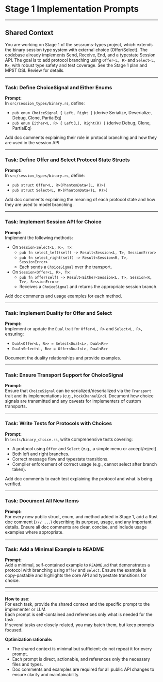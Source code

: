 # Stage 1 Implementation Prompts

---

## Shared Context

You are working on Stage 1 of the sessrums-types project, which extends the binary session type system with external choice (Offer/Select). The codebase already implements Send, Receive, End, and a typestate Session API. The goal is to add protocol branching using `Offer<L, R>` and `Select<L, R>`, with robust type safety and test coverage. See the Stage 1 plan and MPST DSL Review for details.

---

### Task: Define ChoiceSignal and Either Enums

**Prompt:**  
In `src/session_types/binary.rs`, define:
- `pub enum ChoiceSignal { Left, Right }` (derive Serialize, Deserialize, Debug, Clone, PartialEq)
- `pub enum Either<L, R> { Left(L), Right(R) }` (derive Debug, Clone, PartialEq)

Add doc comments explaining their role in protocol branching and how they are used in the session API.

---

### Task: Define Offer and Select Protocol State Structs

**Prompt:**  
In `src/session_types/binary.rs`, define:
- `pub struct Offer<L, R>(PhantomData<(L, R)>)`
- `pub struct Select<L, R>(PhantomData<(L, R)>)`

Add doc comments explaining the meaning of each protocol state and how they are used to model branching.

---

### Task: Implement Session API for Choice

**Prompt:**  
Implement the following methods:
- On `Session<Select<L, R>, T>`:  
  - `pub fn select_left(self) -> Result<Session<L, T>, SessionError>`
  - `pub fn select_right(self) -> Result<Session<R, T>, SessionError>`
  - Each sends a `ChoiceSignal` over the transport.
- On `Session<Offer<L, R>, T>`:  
  - `pub fn offer(self) -> Result<Either<Session<L, T>, Session<R, T>>, SessionError>`
  - Receives a `ChoiceSignal` and returns the appropriate session branch.

Add doc comments and usage examples for each method.

---

### Task: Implement Duality for Offer and Select

**Prompt:**  
Implement or update the `Dual` trait for `Offer<L, R>` and `Select<L, R>`, ensuring:
- `Dual<Offer<L, R>> = Select<Dual<L>, Dual<R>>`
- `Dual<Select<L, R>> = Offer<Dual<L>, Dual<R>>`

Document the duality relationships and provide examples.

---

### Task: Ensure Transport Support for ChoiceSignal

**Prompt:**  
Ensure that `ChoiceSignal` can be serialized/deserialized via the `Transport` trait and its implementations (e.g., `MockChannelEnd`). Document how choice signals are transmitted and any caveats for implementers of custom transports.

---

### Task: Write Tests for Protocols with Choices

**Prompt:**  
In `tests/binary_choice.rs`, write comprehensive tests covering:
- A protocol using `Offer` and `Select` (e.g., a simple menu or accept/reject).
- Both left and right branches.
- Correct message flow and typestate transitions.
- Compiler enforcement of correct usage (e.g., cannot select after branch taken).

Add doc comments to each test explaining the protocol and what is being verified.

---

### Task: Document All New Items

**Prompt:**  
For every new public struct, enum, and method added in Stage 1, add a Rust doc comment (`/// ...`) describing its purpose, usage, and any important details. Ensure all doc comments are clear, concise, and include usage examples where appropriate.

---

### Task: Add a Minimal Example to README

**Prompt:**  
Add a minimal, self-contained example to `README.md` that demonstrates a protocol with branching using `Offer` and `Select`. Ensure the example is copy-pastable and highlights the core API and typestate transitions for choice.

---

---

**How to use:**  
For each task, provide the shared context and the specific prompt to the implementer or LLM.  
Each prompt is self-contained and references only what is needed for the task.  
If several tasks are closely related, you may batch them, but keep prompts focused.

**Optimization rationale:**  
- The shared context is minimal but sufficient; do not repeat it for every prompt.
- Each prompt is direct, actionable, and references only the necessary files and types.
- Doc comments and examples are required for all public API changes to ensure clarity and maintainability.